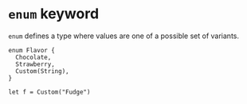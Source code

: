 # `enum` keyword

`enum` defines a type where values are one of a possible set of
variants.

```title:Example
enum Flavor {
  Chocolate,
  Strawberry,
  Custom(String),
}

let f = Custom("Fudge")
```

